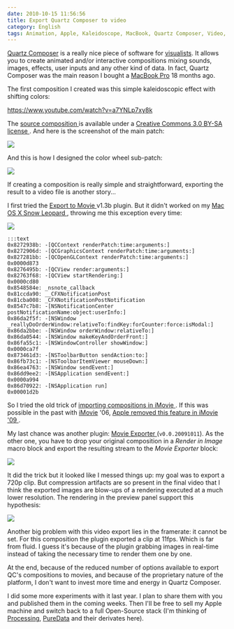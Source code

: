 ```yaml
---
date: 2010-10-15 11:56:56
title: Export Quartz Composer to video
category: English
tags: Animation, Apple, Kaleidoscope, MacBook, Quartz Composer, Video, Visual, Mac OS X 10.6 Snow Leopard
---
```


[Quartz Composer](https://en.wikipedia.org/wiki/Quartz_Composer) is a really
nice piece of software for [visualists](https://createdigitalmotion.com). It
allows you to create animated and/or interactive compositions mixing sounds,
images, effects, user inputs and any other kind of data. In fact, Quartz
Composer was the main reason I bought a
[MacBook Pro](https://amzn.com/B002QQ8H8I/?tag=kevideld-20) 18 months ago.

The first composition I created was this simple kaleidoscopic effect with
shifting colors:

https://www.youtube.com/watch?v=a7YNLp7xy8k

The [source composition
](https://kevin.deldycke.com/documents/kaleidoscope-000.qtz) is available under
a [Creative Commons 3.0 BY-SA license
](https://creativecommons.org/licenses/by-sa/3.0/). And here is the screenshot
of the main patch:

![](/uploads/2010/kaleidoscope-000-main-patch.png)

And this is how I designed the color wheel sub-patch:

![](/uploads/2010/kaleidoscope-000-color-wheel-macro-patch.png)

If creating a composition is really simple and straightforward, exporting the
result to a video file is another story...

I first tried the [Export to Movie
](https://quartzcomposer.com/plugins/1-export-to-movie) v1.3b plugin. But it
didn't worked on my [Mac OS X Snow Leopard
](https://amzn.com/B001AMHWP8/?tag=kevideld-20), throwing me this exception
every time:

![](/uploads/2010/quartz-composer-export-to-movie-exception.png)

    :::text
    0x8272938b: -[QCContext renderPatch:time:arguments:]
    0x8272906d: -[QCGraphicsContext renderPatch:time:arguments:]
    0x827281bb: -[QCOpenGLContext renderPatch:time:arguments:]
    0x0000d873
    0x8276495b: -[QCView render:arguments:]
    0x82763f68: -[QCView startRendering:]
    0x0000cd80
    0x8548584e: _nsnote_callback
    0x81ccda90: __CFXNotificationPost
    0x81cba008: _CFXNotificationPostNotification
    0x8547c7b8: -[NSNotificationCenter postNotificationName:object:userInfo:]
    0x86da2f5f: -[NSWindow _reallyDoOrderWindow:relativeTo:findKey:forCounter:force:isModal:]
    0x86da2bbe: -[NSWindow orderWindow:relativeTo:]
    0x86da0544: -[NSWindow makeKeyAndOrderFront:]
    0x86fa55c1: -[NSWindowController showWindow:]
    0x0000ca7f
    0x873461d3: -[NSToolbarButton sendAction:to:]
    0x86fb73c1: -[NSToolbarItemViewer mouseDown:]
    0x86ea4763: -[NSWindow sendEvent:]
    0x86dd9ee2: -[NSApplication sendEvent:]
    0x0000a994
    0x86d70922: -[NSApplication run]
    0x00001d2b

So I tried the old trick of [importing compositions in iMovie
](https://blogs.ipona.com/james/archive/2005/05/05/1040.aspx). If this was
possible in the past with [iMovie](https://amzn.com/B003XKRZES/?tag=kevideld-20)
'06, [Apple removed this feature in iMovie '09
](https://www.quartzcompositions.com/phpBB2/viewtopic.php?t=594).

My last chance was another plugin: [Movie Exporter
](https://quartzcomposer.com/plugins/6-movie-exporter) (`v0.0.20091011`). As the
other one, you have to drop your original composition in a _Render in Image_
macro block and export the resulting stream to the _Movie Exporter_ block:

![](/uploads/2010/movie-exporter-patch.png)

It did the trick but it looked like I messed things up: my goal was to export a
720p clip. But compression artifacts are so present in the final video that I
think the exported images are blow-ups of a rendering executed at a much lower
resolution. The rendering in the preview panel support this hypothesis:

![](/uploads/2010/kaleidoscope-viewer.png)

Another big problem with this video export lies in the framerate: it cannot be
set. For this composition the plugin exported a clip at 11fps. Which is far
from fluid. I guess it's because of the plugin grabbing images in real-time
instead of taking the necessary time to render them one by one.

At the end, because of the reduced number of options available to export QC's
compositions to movies, and because of the proprietary nature of the platform,
I don't want to invest more time and energy in Quartz Composer.

I did some more experiments with it last year. I plan to share them with you
and published them in the coming weeks. Then I'll be free to sell my Apple
machine and switch back to a full Open-Source stack (I'm thinking of
[Processing](https://processing.org),
[PureData](https://en.wikipedia.org/wiki/Pure_Data) and their derivates here).
